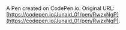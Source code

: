 # 

A Pen created on CodePen.io. Original URL: [https://codepen.io/Junaid_01/pen/RwzxNgP](https://codepen.io/Junaid_01/pen/RwzxNgP).

